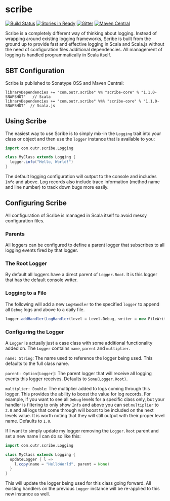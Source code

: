 # scribe #

[![Build Status](https://travis-ci.org/outr/scribe.svg?branch=master)](https://travis-ci.org/outr/scribe)
[![Stories in Ready](https://badge.waffle.io/outr/scribe.png?label=ready&title=Ready)](https://waffle.io/outr/scribe)
[![Gitter](https://badges.gitter.im/Join%20Chat.svg)](https://gitter.im/outr/scribe)
[![Maven Central](https://img.shields.io/maven-central/v/com.outr.scribe/scribe-core_2.11.svg)](https://maven-badges.herokuapp.com/maven-central/com.outr.scribe/scribe-core_2.11)

Scribe is a completely different way of thinking about logging. Instead of wrapping around existing logging frameworks, Scribe is built from the ground up to provide fast and effective logging in Scala and Scala.js
without the need of configuration files additional dependencies. All management of logging is handled programmatically in Scala itself.

## SBT Configuration ##

Scribe is published to Sonatype OSS and Maven Central:

```
libraryDependencies += "com.outr.scribe" %% "scribe-core" % "1.1.0-SNAPSHOT"   // Scala
libraryDependencies += "com.outr.scribe" %%% "scribe-core" % "1.1.0-SNAPSHOT"  // Scala.js
```

## Using Scribe ##

The easiest way to use Scribe is to simply mix-in the `Logging` trait into your class or object and then use the
`logger` instance that is available to you:

```scala
import com.outr.scribe.Logging

class MyClass extends Logging {
  logger.info("Hello, World!")
}
```

The default logging configuration will output to the console and includes `Info` and above. Log records also include trace information (method name and line number) to track down bugs more easily.

## Configuring Scribe ##

All configuration of Scribe is managed in Scala itself to avoid messy configuration files.

### Parents ###

All loggers can be configured to define a parent logger that subscribes to all logging events fired by that logger.

### The Root Logger ###

By default all loggers have a direct parent of `Logger.Root`. It is this logger that has the default console writer.

### Logging to a File ###

The following will add a new `LogHandler` to the specified `logger` to append all `Debug` logs and above to a daily file.

```scala
logger.addHandler(LogHandler(level = Level.Debug, writer = new FileWriter(directory, FileWriter.Daily)))
```

### Configuring the Logger ###

A `Logger` is actually just a case class with some additional functionality added on. The `Logger` contains `name`,
`parent` and `multiplier`.

`name: String`: The name used to reference the logger being used. This defaults to the full class name.

`parent: Option[Logger]`: The parent logger that will receive all logging events this logger receives. Defaults to `Some(Logger.Root)`.

`multiplier: Double`: The multiplier added to logs coming through this logger. This provides the ability to boost the value for log records.
For example, if you want to see all `Debug` levels for a specific class only, but your handler is filtering to only
show `Info` and above you can set `multiplier` to `2.0` and all logs that come through will boost to be included on
the next levels value. It is worth noting that they will still output with their proper level name. Defaults to `1.0`.

If I want to simply update my logger removing the `Logger.Root` parent and set a new name I can do so like this:

```scala
import com.outr.scribe.Logging

class MyClass extends Logging {
  updateLogger { l =>
    l.copy(name = "HelloWorld", parent = None)
  }
}
```

This will update the logger being used for this class going forward. All existing handlers on the previous `Logger` instance
will be re-applied to this new instance as well.